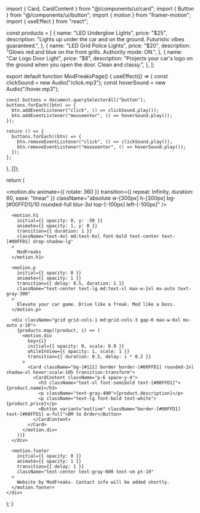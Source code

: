 import { Card, CardContent } from "@/components/ui/card";
import { Button } from "@/components/ui/button";
import { motion } from "framer-motion";
import { useEffect } from "react";

const products = [
  {
    name: "LED Underglow Lights",
    price: "$25",
    description: "Lights up under the car and on the ground. Futuristic vibes guaranteed.",
  },
  {
    name: "LED Grid Police Lights",
    price: "$20",
    description: "Glows red and blue on the front grills. Authority mode: ON.",
  },
  {
    name: "Car Logo Door Light",
    price: "$8",
    description: "Projects your car's logo on the ground when you open the door. Clean and classy.",
  },
];

export default function ModFreaksPage() {
  useEffect(() => {
    const clickSound = new Audio("/click.mp3");
    const hoverSound = new Audio("/hover.mp3");

    const buttons = document.querySelectorAll("button");
    buttons.forEach((btn) => {
      btn.addEventListener("click", () => clickSound.play());
      btn.addEventListener("mouseenter", () => hoverSound.play());
    });

    return () => {
      buttons.forEach((btn) => {
        btn.removeEventListener("click", () => clickSound.play());
        btn.removeEventListener("mouseenter", () => hoverSound.play());
      });
    };
  }, []);

  return (
    <div className="min-h-screen bg-gradient-to-b from-black via-[#0f0f0f] to-black text-white px-4 py-10 space-y-10 font-sans overflow-hidden relative">
      <motion.div
        animate={{ rotate: 360 }}
        transition={{ repeat: Infinity, duration: 60, ease: "linear" }}
        className="absolute w-[300px] h-[300px] bg-[#00FFD1]/10 rounded-full blur-3xl top-[-100px] left-[-100px]"
      />

      <motion.h1
        initial={{ opacity: 0, y: -50 }}
        animate={{ opacity: 1, y: 0 }}
        transition={{ duration: 1 }}
        className="text-4xl md:text-6xl font-bold text-center text-[#00FFD1] drop-shadow-lg"
      >
        ModFreaks
      </motion.h1>

      <motion.p
        initial={{ opacity: 0 }}
        animate={{ opacity: 1 }}
        transition={{ delay: 0.5, duration: 1 }}
        className="text-center text-lg md:text-xl max-w-2xl mx-auto text-gray-300"
      >
        Elevate your car game. Drive like a freak. Mod like a boss.
      </motion.p>

      <div className="grid grid-cols-1 md:grid-cols-3 gap-6 max-w-6xl mx-auto z-10">
        {products.map((product, i) => (
          <motion.div
            key={i}
            initial={{ opacity: 0, scale: 0.9 }}
            whileInView={{ opacity: 1, scale: 1 }}
            transition={{ duration: 0.5, delay: i * 0.2 }}
          >
            <Card className="bg-[#111] border border-[#00FFD1] rounded-2xl shadow-xl hover:scale-105 transition-transform">
              <CardContent className="p-6 space-y-4">
                <h3 className="text-xl font-semibold text-[#00FFD1]">{product.name}</h3>
                <p className="text-gray-400">{product.description}</p>
                <p className="text-lg font-bold text-white">{product.price}</p>
                <Button variant="outline" className="border-[#00FFD1] text-[#00FFD1] w-full">DM to Order</Button>
              </CardContent>
            </Card>
          </motion.div>
        ))}
      </div>

      <motion.footer
        initial={{ opacity: 0 }}
        animate={{ opacity: 1 }}
        transition={{ delay: 1 }}
        className="text-center text-gray-600 text-sm pt-10"
      >
        Website by ModFreaks. Contact info will be added shortly.
      </motion.footer>
    </div>
  );
}
